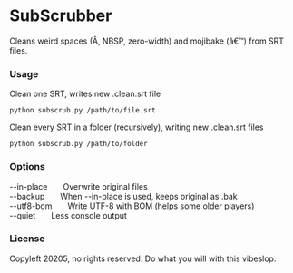 # SubScrubber
Cleans weird spaces (Â, NBSP, zero-width) and mojibake (â€™) from SRT files.


### Usage
Clean one SRT, writes new .clean.srt file
```
python subscrub.py /path/to/file.srt
```

Clean every SRT in a folder (recursively), writing new .clean.srt files
```
python subscrub.py /path/to/folder
```


### Options   
--in-place &nbsp;&nbsp;&nbsp;&nbsp;&nbsp; Overwrite original files    
--backup &nbsp;&nbsp;&nbsp;&nbsp;&nbsp; When --in-place is used, keeps original as .bak   
--utf8-bom &nbsp;&nbsp;&nbsp;&nbsp;&nbsp; Write UTF-8 with BOM (helps some older players)   
--quiet &nbsp;&nbsp;&nbsp;&nbsp;&nbsp; Less console output


### License
Copyleft 20205, no rights reserved.  Do what you will with this vibeslop.
